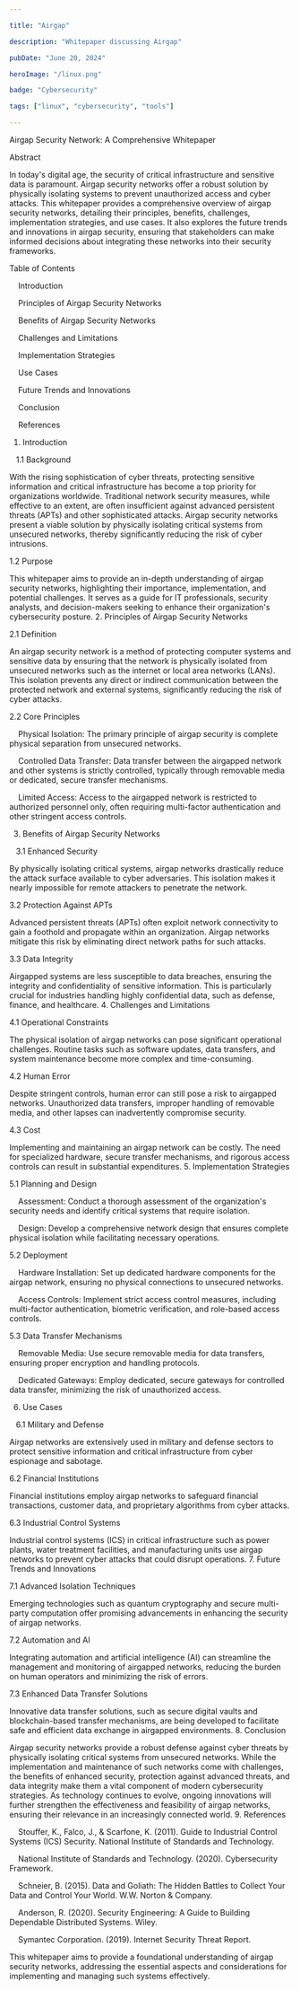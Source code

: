 ```yaml
---

title: "Airgap"

description: "Whitepaper discussing Airgap"

pubDate: "June 20, 2024"

heroImage: "/linux.png"

badge: "Cybersecurity"

tags: ["linux", "cybersecurity", "tools"]

---
```


  

Airgap Security Network: A Comprehensive Whitepaper

Abstract

  

In today's digital age, the security of critical infrastructure and sensitive data is paramount. Airgap security networks offer a robust solution by physically isolating systems to prevent unauthorized access and cyber attacks. This whitepaper provides a comprehensive overview of airgap security networks, detailing their principles, benefits, challenges, implementation strategies, and use cases. It also explores the future trends and innovations in airgap security, ensuring that stakeholders can make informed decisions about integrating these networks into their security frameworks.

Table of Contents

  

    Introduction

    Principles of Airgap Security Networks

    Benefits of Airgap Security Networks

    Challenges and Limitations

    Implementation Strategies

    Use Cases

    Future Trends and Innovations

    Conclusion

    References

  

1. Introduction

   1.1 Background

  

With the rising sophistication of cyber threats, protecting sensitive information and critical infrastructure has become a top priority for organizations worldwide. Traditional network security measures, while effective to an extent, are often insufficient against advanced persistent threats (APTs) and other sophisticated attacks. Airgap security networks present a viable solution by physically isolating critical systems from unsecured networks, thereby significantly reducing the risk of cyber intrusions.

1.2 Purpose

  

This whitepaper aims to provide an in-depth understanding of airgap security networks, highlighting their importance, implementation, and potential challenges. It serves as a guide for IT professionals, security analysts, and decision-makers seeking to enhance their organization's cybersecurity posture. 2. Principles of Airgap Security Networks

2.1 Definition

  

An airgap security network is a method of protecting computer systems and sensitive data by ensuring that the network is physically isolated from unsecured networks such as the internet or local area networks (LANs). This isolation prevents any direct or indirect communication between the protected network and external systems, significantly reducing the risk of cyber attacks.

2.2 Core Principles

  

    Physical Isolation: The primary principle of airgap security is complete physical separation from unsecured networks.

    Controlled Data Transfer: Data transfer between the airgapped network and other systems is strictly controlled, typically through removable media or dedicated, secure transfer mechanisms.

    Limited Access: Access to the airgapped network is restricted to authorized personnel only, often requiring multi-factor authentication and other stringent access controls.

  

3. Benefits of Airgap Security Networks

   3.1 Enhanced Security

  

By physically isolating critical systems, airgap networks drastically reduce the attack surface available to cyber adversaries. This isolation makes it nearly impossible for remote attackers to penetrate the network.

3.2 Protection Against APTs

  

Advanced persistent threats (APTs) often exploit network connectivity to gain a foothold and propagate within an organization. Airgap networks mitigate this risk by eliminating direct network paths for such attacks.

3.3 Data Integrity

  

Airgapped systems are less susceptible to data breaches, ensuring the integrity and confidentiality of sensitive information. This is particularly crucial for industries handling highly confidential data, such as defense, finance, and healthcare. 4. Challenges and Limitations

4.1 Operational Constraints

  

The physical isolation of airgap networks can pose significant operational challenges. Routine tasks such as software updates, data transfers, and system maintenance become more complex and time-consuming.

4.2 Human Error

  

Despite stringent controls, human error can still pose a risk to airgapped networks. Unauthorized data transfers, improper handling of removable media, and other lapses can inadvertently compromise security.

4.3 Cost

  

Implementing and maintaining an airgap network can be costly. The need for specialized hardware, secure transfer mechanisms, and rigorous access controls can result in substantial expenditures. 5. Implementation Strategies

5.1 Planning and Design

  

    Assessment: Conduct a thorough assessment of the organization's security needs and identify critical systems that require isolation.

    Design: Develop a comprehensive network design that ensures complete physical isolation while facilitating necessary operations.

  

5.2 Deployment

  

    Hardware Installation: Set up dedicated hardware components for the airgap network, ensuring no physical connections to unsecured networks.

    Access Controls: Implement strict access control measures, including multi-factor authentication, biometric verification, and role-based access controls.

  

5.3 Data Transfer Mechanisms

  

    Removable Media: Use secure removable media for data transfers, ensuring proper encryption and handling protocols.

    Dedicated Gateways: Employ dedicated, secure gateways for controlled data transfer, minimizing the risk of unauthorized access.

  

6. Use Cases

   6.1 Military and Defense

  

Airgap networks are extensively used in military and defense sectors to protect sensitive information and critical infrastructure from cyber espionage and sabotage.

6.2 Financial Institutions

  

Financial institutions employ airgap networks to safeguard financial transactions, customer data, and proprietary algorithms from cyber attacks.

6.3 Industrial Control Systems

  

Industrial control systems (ICS) in critical infrastructure such as power plants, water treatment facilities, and manufacturing units use airgap networks to prevent cyber attacks that could disrupt operations. 7. Future Trends and Innovations

7.1 Advanced Isolation Techniques

  

Emerging technologies such as quantum cryptography and secure multi-party computation offer promising advancements in enhancing the security of airgap networks.

7.2 Automation and AI

  

Integrating automation and artificial intelligence (AI) can streamline the management and monitoring of airgapped networks, reducing the burden on human operators and minimizing the risk of errors.

7.3 Enhanced Data Transfer Solutions

  

Innovative data transfer solutions, such as secure digital vaults and blockchain-based transfer mechanisms, are being developed to facilitate safe and efficient data exchange in airgapped environments. 8. Conclusion

  

Airgap security networks provide a robust defense against cyber threats by physically isolating critical systems from unsecured networks. While the implementation and maintenance of such networks come with challenges, the benefits of enhanced security, protection against advanced threats, and data integrity make them a vital component of modern cybersecurity strategies. As technology continues to evolve, ongoing innovations will further strengthen the effectiveness and feasibility of airgap networks, ensuring their relevance in an increasingly connected world. 9. References

  

    Stouffer, K., Falco, J., & Scarfone, K. (2011). Guide to Industrial Control Systems (ICS) Security. National Institute of Standards and Technology.

    National Institute of Standards and Technology. (2020). Cybersecurity Framework.

    Schneier, B. (2015). Data and Goliath: The Hidden Battles to Collect Your Data and Control Your World. W.W. Norton & Company.

    Anderson, R. (2020). Security Engineering: A Guide to Building Dependable Distributed Systems. Wiley.

    Symantec Corporation. (2019). Internet Security Threat Report.

  

This whitepaper aims to provide a foundational understanding of airgap security networks, addressing the essential aspects and considerations for implementing and managing such systems effectively.